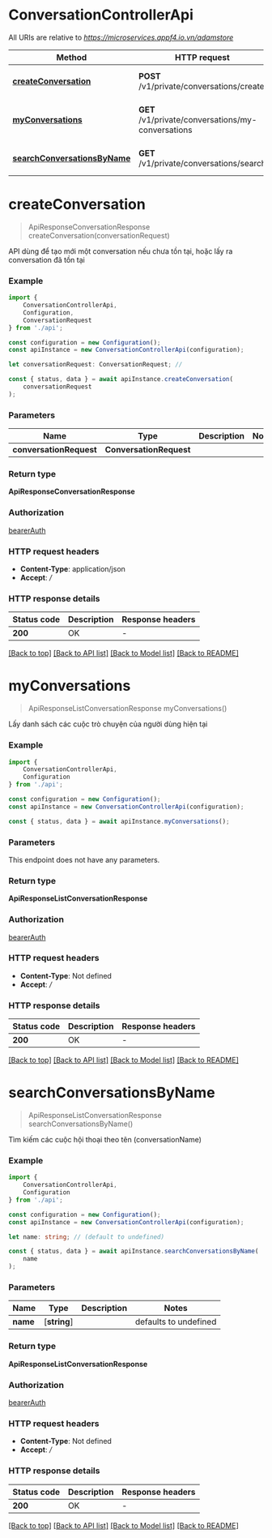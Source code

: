 # ConversationControllerApi

All URIs are relative to *https://microservices.appf4.io.vn/adamstore*

|Method | HTTP request | Description|
|------------- | ------------- | -------------|
|[**createConversation**](#createconversation) | **POST** /v1/private/conversations/create | Create or retrieve a conversation|
|[**myConversations**](#myconversations) | **GET** /v1/private/conversations/my-conversations | Get conversations of current user|
|[**searchConversationsByName**](#searchconversationsbyname) | **GET** /v1/private/conversations/search | Search conversations by Name|

# **createConversation**
> ApiResponseConversationResponse createConversation(conversationRequest)

API dùng để tạo mới một conversation nếu chưa tồn tại, hoặc lấy ra conversation đã tồn tại

### Example

```typescript
import {
    ConversationControllerApi,
    Configuration,
    ConversationRequest
} from './api';

const configuration = new Configuration();
const apiInstance = new ConversationControllerApi(configuration);

let conversationRequest: ConversationRequest; //

const { status, data } = await apiInstance.createConversation(
    conversationRequest
);
```

### Parameters

|Name | Type | Description  | Notes|
|------------- | ------------- | ------------- | -------------|
| **conversationRequest** | **ConversationRequest**|  | |


### Return type

**ApiResponseConversationResponse**

### Authorization

[bearerAuth](../README.md#bearerAuth)

### HTTP request headers

 - **Content-Type**: application/json
 - **Accept**: */*


### HTTP response details
| Status code | Description | Response headers |
|-------------|-------------|------------------|
|**200** | OK |  -  |

[[Back to top]](#) [[Back to API list]](../README.md#documentation-for-api-endpoints) [[Back to Model list]](../README.md#documentation-for-models) [[Back to README]](../README.md)

# **myConversations**
> ApiResponseListConversationResponse myConversations()

Lấy danh sách các cuộc trò chuyện của người dùng hiện tại

### Example

```typescript
import {
    ConversationControllerApi,
    Configuration
} from './api';

const configuration = new Configuration();
const apiInstance = new ConversationControllerApi(configuration);

const { status, data } = await apiInstance.myConversations();
```

### Parameters
This endpoint does not have any parameters.


### Return type

**ApiResponseListConversationResponse**

### Authorization

[bearerAuth](../README.md#bearerAuth)

### HTTP request headers

 - **Content-Type**: Not defined
 - **Accept**: */*


### HTTP response details
| Status code | Description | Response headers |
|-------------|-------------|------------------|
|**200** | OK |  -  |

[[Back to top]](#) [[Back to API list]](../README.md#documentation-for-api-endpoints) [[Back to Model list]](../README.md#documentation-for-models) [[Back to README]](../README.md)

# **searchConversationsByName**
> ApiResponseListConversationResponse searchConversationsByName()

Tìm kiếm các cuộc hội thoại theo tên (conversationName)

### Example

```typescript
import {
    ConversationControllerApi,
    Configuration
} from './api';

const configuration = new Configuration();
const apiInstance = new ConversationControllerApi(configuration);

let name: string; // (default to undefined)

const { status, data } = await apiInstance.searchConversationsByName(
    name
);
```

### Parameters

|Name | Type | Description  | Notes|
|------------- | ------------- | ------------- | -------------|
| **name** | [**string**] |  | defaults to undefined|


### Return type

**ApiResponseListConversationResponse**

### Authorization

[bearerAuth](../README.md#bearerAuth)

### HTTP request headers

 - **Content-Type**: Not defined
 - **Accept**: */*


### HTTP response details
| Status code | Description | Response headers |
|-------------|-------------|------------------|
|**200** | OK |  -  |

[[Back to top]](#) [[Back to API list]](../README.md#documentation-for-api-endpoints) [[Back to Model list]](../README.md#documentation-for-models) [[Back to README]](../README.md)

